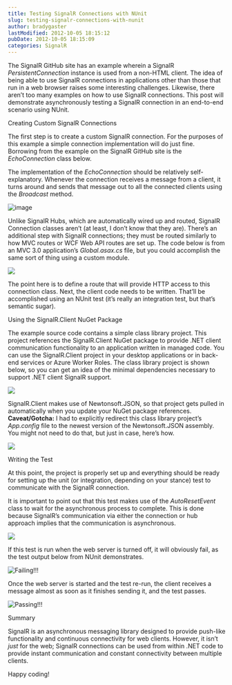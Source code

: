 ```yaml
---
title: Testing SignalR Connections with NUnit
slug: testing-signalr-connections-with-nunit
author: bradygaster
lastModified: 2012-10-05 18:15:12
pubDate: 2012-10-05 18:15:09
categories: SignalR
---
```


<p>The
  <a> SignalR GitHub</a>  site has an example wherein a SignalR <em><a>PersistentConnection</a> </em>   instance is used from a non-HTML client. The idea of being able to use SignalR connections in applications other than those that run in a web browser raises some interesting challenges. Likewise, there aren&#x2019;t too many examples on how to use SignalR
  connections. This post will demonstrate asynchronously testing a SignalR connection in an end-to-end scenario using NUnit.</p>
Creating Custom SignalR Connections
<p>The first step is to create a custom SignalR connection. For the purposes of this example a simple connection implementation will do just fine. Borrowing from the example on the SignalR GitHub site is the <em>EchoConnection </em> class below.</p>
<p>The implementation of the <em>EchoConnection </em> should be relatively self-explanatory. Whenever the connection receives a message from a client, it turns around and sends that message out to all the connected clients using the <em>Broadcast </em> method.</p>
<p>
  <img alt="image" src="/posts/testing-signalr-connections-with-nunit/media/1.png">
</p>
<p>Unlike SignalR Hubs, which are automatically wired up and routed, SignalR Connection classes aren&#x2019;t (at least, I don&#x2019;t know that they are). There&#x2019;s an additional step with SignalR connections; they must be routed similarly to how MVC routes or
  <a>WCF Web API</a>  routes are set up. The code below is from an MVC 3.0 application&#x2019;s <em>Global.asax.cs </em> file, but you could accomplish the same sort of thing using a custom module.</p>
<p>
  <img src="/posts/testing-signalr-connections-with-nunit/media/2.png">
</p>
<p>The point here is to define a route that will provide HTTP access to this connection class. Next, the client code needs to be written. That&#x2019;ll be accomplished using an
  <a>NUnit</a>  test (it&#x2019;s really an integration test, but that&#x2019;s semantic sugar).</p>
Using the SignalR.Client NuGet Package
<p>The example source code contains a simple class library project. This project references the
  <a>SignalR.Client</a>  NuGet package to provide .NET client communication functionality to an application written in managed code. You can use the SignalR.Client project in your desktop applications or in back-end services or Azure Worker Roles. The class
  library project is shown below, so you can get an idea of the minimal dependencies necessary to support .NET client SignalR support.</p>
<p>
  <img src="/posts/testing-signalr-connections-with-nunit/media/3.png">
</p>
<p>SignalR.Client makes use of
  <a>Newtonsoft.JSON</a>, so that project gets pulled in automatically when you update your NuGet package references. <strong>Caveat/Gotcha:</strong>  I had to explicitly redirect this class library project&#x2019;s <em>App.config </em>  file to the newest version
  of the Newtonsoft.JSON assembly. You might not need to do that, but just in case, here&#x2019;s how.</p>
<p>
  <img src="/posts/testing-signalr-connections-with-nunit/media/4.png">
</p>
Writing the Test
<p>At this point, the project is properly set up and everything should be ready for setting up the unit (or integration, depending on your stance) test to communicate with the SignalR connection.</p>
<p>It is important to point out that this test makes use of the <em>AutoResetEvent </em> class to wait for the asynchronous process to complete. This is done because SignalR&#x2019;s communication via either the connection or hub approach implies that the communication
  is asynchronous.</p>
<p>
  <img src="/posts/testing-signalr-connections-with-nunit/media/5.png">
</p>
<p>If this test is run when the web server is turned off, it will obviously fail, as the test output below from NUnit demonstrates.</p>
<p>
  <a>
    <img alt="Failing!!!" src="/posts/testing-signalr-connections-with-nunit/media/6.png">
  </a> 
</p>
<p>Once the web server is started and the test re-run, the client receives a message almost as soon as it finishes sending it, and the test passes.</p>
<p>
  <a>
    <img alt="Passing!!!" src="/posts/testing-signalr-connections-with-nunit/media/7.png">
  </a> 
</p>

Summary
<p>SignalR is an asynchronous messaging library designed to provide push-like functionality and continuous connectivity for web clients. However, it isn&#x2019;t <em>just </em>  for the web; SignalR connections can be used from within .NET code to provide instant
  communication and constant connectivity between multiple clients.</p>
<p>Happy coding!</p>

